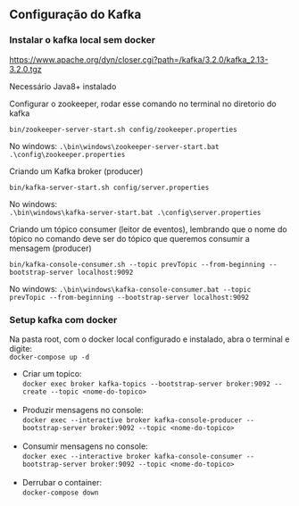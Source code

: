 ## Configuração do Kafka
### Instalar o kafka local sem docker
https://www.apache.org/dyn/closer.cgi?path=/kafka/3.2.0/kafka_2.13-3.2.0.tgz

Necessário Java8+ instalado

Configurar o zookeeper, rodar esse comando no terminal no diretorio do kafka

```bin/zookeeper-server-start.sh config/zookeeper.properties```

No windows: ```.\bin\windows\zookeeper-server-start.bat .\config\zookeeper.properties```

Criando um Kafka broker (producer)

```bin/kafka-server-start.sh config/server.properties```

No windows: <br> ```.\bin\windows\kafka-server-start.bat .\config\server.properties```

Criando um tópico consumer (leitor de eventos), lembrando que o nome do tópico no comando deve ser do tópico que queremos consumir a mensagem (producer)

```bin/kafka-console-consumer.sh --topic prevTopic --from-beginning --bootstrap-server localhost:9092```

No windows: ```.\bin\windows\kafka-console-consumer.bat --topic prevTopic --from-beginning --bootstrap-server localhost:9092```

### Setup kafka com docker
Na pasta root, com o docker local configurado e instalado, abra o terminal e digite: <br>
`docker-compose up -d` <br>
- Criar um topico: <br>
```docker exec broker kafka-topics --bootstrap-server broker:9092 --create --topic <nome-do-topico>``` <br> <br>
- Produzir mensagens no console: <br>
```docker exec --interactive broker kafka-console-producer --bootstrap-server broker:9092 --topic <nome-do-topico>``` <br> <br>
- Consumir mensagens no console: <br>
  ```docker exec --interactive broker kafka-console-consumer --bootstrap-server broker:9092 --topic <nome-do-topico>``` <br> <br>
- Derrubar o container: <br>
  ```docker-compose down``` <br> <br>




